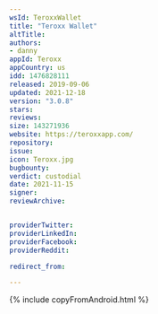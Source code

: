 ```yaml
---
wsId: TeroxxWallet
title: "Teroxx Wallet"
altTitle: 
authors:
- danny
appId: Teroxx
appCountry: us
idd: 1476828111
released: 2019-09-06
updated: 2021-12-18
version: "3.0.8"
stars: 
reviews: 
size: 143271936
website: https://teroxxapp.com/
repository: 
issue: 
icon: Teroxx.jpg
bugbounty: 
verdict: custodial
date: 2021-11-15
signer: 
reviewArchive:


providerTwitter: 
providerLinkedIn: 
providerFacebook: 
providerReddit: 

redirect_from:

---
```


{% include copyFromAndroid.html %}
